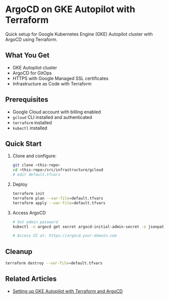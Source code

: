 # ArgoCD on GKE Autopilot with Terraform
Quick setup for Google Kubernetes Engine (GKE) Autopilot cluster with ArgoCD using Terraform.

## What You Get

- GKE Autopilot cluster
- ArgoCD for GitOps
- HTTPS with Google Managed SSL certificates
- Infrastructure as Code with Terraform

## Prerequisites

- Google Cloud account with billing enabled
- `gcloud` CLI installed and authenticated
- `terraform` installed
- `kubectl` installed

## Quick Start

1. Clone and configure:
    ```bash
    git clone <this-repo>
    cd <this-repo>/src/infrastructure/gcloud
    # edit default.tfvars
    ```
2. Deploy
   ```bash
   terraform init
   terraform plan --var-file=default.tfvars
   terraform apply --var-file=default.tfvars
   ```
3. Access ArgoCD
   ```bash
   # Get admin password
   kubectl -n argocd get secret argocd-initial-admin-secret -o jsonpath=&quot;{.data.password}&quot; | base64 -d

   # Access UI at: https://argocd.your-domain.com
   ```

## Cleanup
```bash
terraform destroy --var-file=default.tfvars
```

## Related Articles
- [Setting up GKE Autopilot with Terraform and ArgoCD](https://medium.com/itnext/setting-up-gke-autopilot-with-terraform-and-argocd-12b3e7dd840b)

